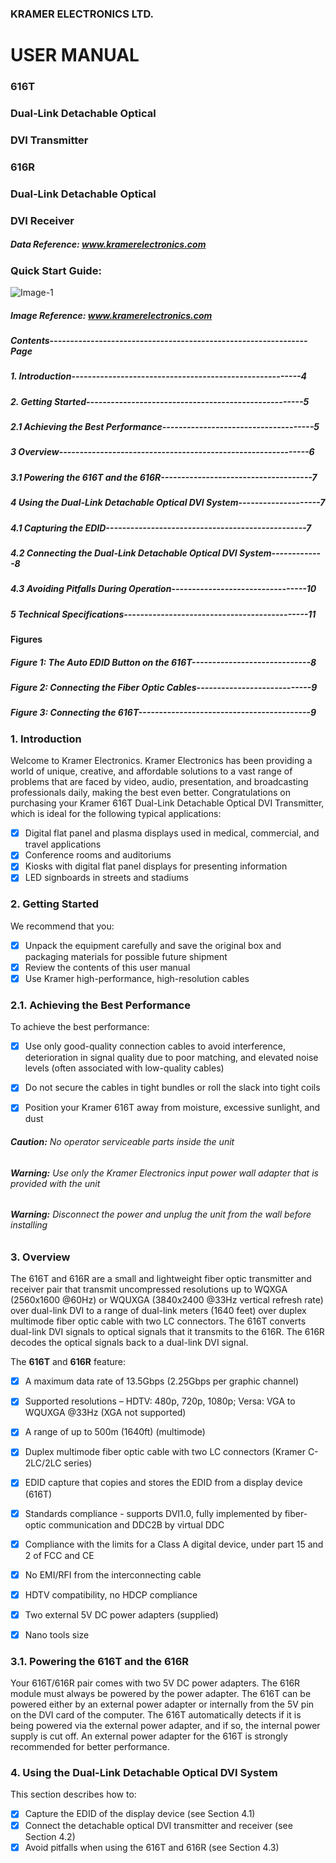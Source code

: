 ### KRAMER ELECTRONICS LTD.
# **USER MANUAL**
### **616T**
### **Dual-Link Detachable Optical** 
### **DVI Transmitter**
### **616R**
### **Dual-Link Detachable Optical**
### **DVI Receiver**
##### Data Reference: www.kramerelectronics.com
### **Quick Start Guide:**
![Image-1](https://github.com/mharunarrashid/Technical-writing/assets/8918364/bb86ac2e-2566-4a84-8365-7d49a5046409)

##### Image Reference: www.kramerelectronics.com

##### Contents---------------------------------------------------------------Page
##### 1. Introduction--------------------------------------------------------4
##### 2. Getting Started-----------------------------------------------------5
##### 2.1	Achieving the Best Performance-------------------------------------5
##### 3	Overview-------------------------------------------------------------6
##### 3.1	Powering the 616T and the 616R-------------------------------------7
##### 4	Using the Dual-Link Detachable Optical DVI System--------------------7
##### 4.1	Capturing the EDID-------------------------------------------------7
##### 4.2	Connecting the Dual-Link Detachable Optical DVI System-------------8
##### 4.3	Avoiding Pitfalls During Operation---------------------------------10
##### 5	Technical Specifications---------------------------------------------11

#### **Figures**

##### Figure 1: The Auto EDID Button on the 616T-----------------------------8
##### Figure 2: Connecting the Fiber Optic Cables----------------------------9
##### Figure 3: Connecting the 616T------------------------------------------9

### **1.	Introduction**

Welcome to Kramer Electronics. Kramer Electronics has been providing a world of unique, creative, and affordable solutions to a vast range of 
problems that are faced by video, audio, presentation, and broadcasting professionals daily, making the best even better.
Congratulations on purchasing your Kramer 616T Dual-Link Detachable Optical DVI Transmitter, which is ideal for the following typical applications:

- [x] Digital flat panel and plasma displays used in medical, commercial, and travel applications
- [x] Conference rooms and auditoriums
- [x] Kiosks with digital flat panel displays for presenting information
- [x] LED signboards in streets and stadiums

### **2.	Getting Started**

We recommend that you:
- [x] Unpack the equipment carefully and save the original box and packaging materials for possible future shipment
- [x] Review the contents of this user manual
- [x] Use Kramer high-performance, high-resolution cables

### **2.1.	Achieving the Best Performance**

To achieve the best performance:
- [x] Use only good-quality connection cables to avoid interference, deterioration in signal quality due to poor matching, and elevated noise levels (often associated with low-quality cables)
- [x] Do not secure the cables in tight bundles or roll the slack into tight coils
- [x] Position your Kramer 616T away from moisture, excessive sunlight, and dust


###### **Caution:** No operator serviceable parts inside the unit
###### **Warning:** Use only the Kramer Electronics input power wall adapter that is provided with the unit
###### **Warning:** Disconnect the power and unplug the unit from the wall before installing

### **3.	Overview**

The 616T and 616R are a small and lightweight fiber optic transmitter and receiver pair that transmit uncompressed resolutions up to WQXGA (2560x1600 @60Hz) or WQUXGA (3840x2400 @33Hz vertical refresh rate) over dual-link DVI to a range of dual-link meters (1640 feet) over duplex multimode fiber optic cable with two LC connectors. The 616T converts dual-link DVI signals to optical signals that it transmits to the 616R. The 616R decodes the optical signals back to a dual-link DVI signal.

The **616T** and **616R** feature:

- [x] A maximum data rate of 13.5Gbps (2.25Gbps per graphic channel)
- [x] Supported resolutions – HDTV: 480p, 720p, 1080p; Versa: VGA to WQUXGA @33Hz (XGA not supported)
- [x] A range of up to 500m (1640ft) (multimode)
- [x] Duplex multimode fiber optic cable with two LC connectors (Kramer C-2LC/2LC series)
- [x] EDID capture that copies and stores the EDID from a display device (616T)
- [x] Standards compliance - supports DVI1.0, fully implemented by fiber-optic communication and DDC2B by virtual DDC
- [x] Compliance with the limits for a Class A digital device, under part 15 and 2 of FCC and CE
- [x] No EMI/RFI from the interconnecting cable
- [x] HDTV compatibility, no HDCP compliance
- [x] Two external 5V DC power adapters (supplied)
- [x] Nano tools size


### **3.1.	Powering the 616T and the 616R**

Your 616T/616R pair comes with two 5V DC power adapters. The 616R module must always be powered by the power adapter. The 616T can be powered either by an external power adapter or internally from the 5V pin on the DVI card of the computer. The 616T automatically detects if it is being powered via the external power adapter, and if so, the internal power supply is cut off. An external power adapter for the 616T is strongly recommended for better performance.

### **4.	Using the Dual-Link Detachable Optical DVI System**

This section describes how to:

- [x] Capture the EDID of the display device (see Section 4.1)
- [x] Connect the detachable optical DVI transmitter and receiver (see Section 4.2)
- [x] Avoid pitfalls when using the 616T and 616R (see Section 4.3)
